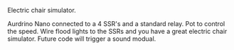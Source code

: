 Electric chair simulator. 

Aurdrino Nano connected to a 4 SSR's and a standard relay. Pot to control the speed. Wire flood lights to the SSRs and you have a great electric chair simulator.  Future code will trigger a sound modual. 

